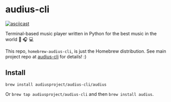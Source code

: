 # audius-cli

[![asciicast](https://asciinema.org/a/1qiv8eHbwUktlfqwLnjFG3NkV.svg)](https://asciinema.org/a/1qiv8eHbwUktlfqwLnjFG3NkV)

Terminal-based music player written in Python for the best music in the world 🎵 🎧 💻

This repo, `homebrew-audius-cli`, is just the Homebrew distribution. See main project repo at [audius-cli](https://github.com/AudiusProject/audius-cli) for details! :) 

## Install

`brew install audiusproject/audius-cli/audius`

Or `brew tap audiusproject/audius-cli` and then `brew install audius`.

